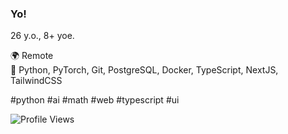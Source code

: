 ### Yo!

26 y.o., 8+ yoe.

🌍 Remote <br />
💎 Python, PyTorch, Git, PostgreSQL, Docker, TypeScript, NextJS, TailwindCSS

#python #ai #math #web #typescript #ui

![Profile Views](https://komarev.com/ghpvc/?username=garbalau-github&color=blue)
